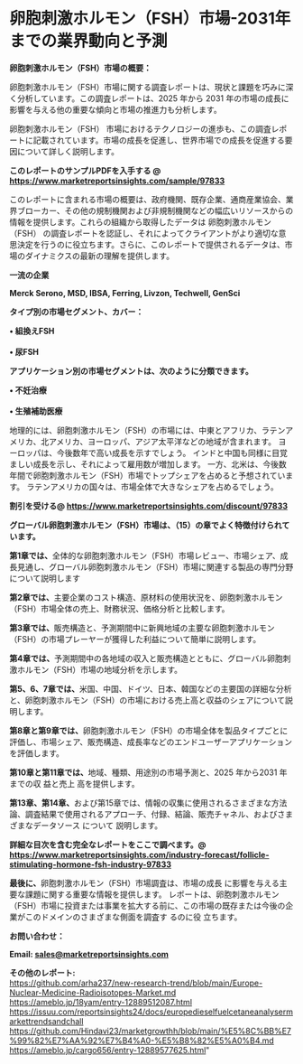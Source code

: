 # 卵胞刺激ホルモン（FSH）市場-2031年までの業界動向と予測

<strong><b>卵胞刺激ホルモン（FSH）市場の概要：</b></strong>

卵胞刺激ホルモン（FSH）市場に関する調査レポートは、現状と課題を巧みに深く分析しています。この調査レポートは、2025 年から 2031 年の市場の成長に影響を与える他の重要な傾向と市場の推進力も分析します。

卵胞刺激ホルモン（FSH） 市場におけるテクノロジーの進歩も、この調査レポートに記載されています。市場の成長を促進し、世界市場での成長を促進する要因について詳しく説明します。

<strong>このレポートのサンプルPDFを入手する @ <a href=https://www.marketreportsinsights.com/sample/97833>https://www.marketreportsinsights.com/sample/97833</a></strong>

このレポートに含まれる市場の概要は、政府機関、既存企業、通商産業協会、業界ブローカー、その他の規制機関および非規制機関などの幅広いリソースからの情報を提供します。これらの組織から取得したデータは 卵胞刺激ホルモン（FSH） の調査レポートを認証し、それによってクライアントがより適切な意思決定を行うのに役立ちます。さらに、このレポートで提供されるデータは、市場のダイナミクスの最新の理解を提供します。

<strong>一流の企業</strong>

<strong><b>Merck Serono, MSD, IBSA, Ferring, Livzon, Techwell, GenSci</b></strong>

<strong><b>タイプ別の市場セグメント、カバー：</b></strong>

<strong>• 組換えFSH<br><br>• 尿FSH</strong>

<strong><b>アプリケーション別の市場セグメントは、次のように分類できます。</b></strong>

<strong>• 不妊治療<br><br>• 生殖補助医療</strong>

 地理的には、卵胞刺激ホルモン（FSH）の市場には、中東とアフリカ、ラテンアメリカ、北アメリカ、ヨーロッパ、アジア太平洋などの地域が含まれます。 ヨーロッパは、今後数年で高い成長を示すでしょう。 インドと中国も同様に目覚ましい成長を示し、それによって雇用数が増加します。 一方、北米は、今後数年間で卵胞刺激ホルモン（FSH）市場でトップシェアを占めると予想されています。 ラテンアメリカの国々は、市場全体で大きなシェアを占めるでしょう。

<strong>割引を受ける@ <a href=https://www.marketreportsinsights.com/discount/97833>https://www.marketreportsinsights.com/discount/97833</a></strong>

<strong><b>グローバル卵胞刺激ホルモン（FSH）市場は、（15）の章でよく特徴付けられています。</b></strong>

<strong><b>第</b></strong><strong><b>1章では、</b></strong>全体的な卵胞刺激ホルモン（FSH）市場レビュー、市場シェア、成長見通し、グローバル卵胞刺激ホルモン（FSH）市場に関連する製品の専門分野について説明します

<strong><b>第2章では、</b></strong>主要企業のコスト構造、原材料の使用状況を、卵胞刺激ホルモン（FSH）市場全体の売上、財務状況、価格分析と比較します。

<strong><b>第3章では、</b></strong>販売構造と、予測期間中に新興地域の主要な卵胞刺激ホルモン（FSH）の市場プレーヤーが獲得した利益について簡単に説明します。

<strong><b>第4章では、</b></strong>予測期間中の各地域の収入と販売構造とともに、グローバル卵胞刺激ホルモン（FSH）市場の地域分析を示します。

<strong><b>第5、6、7章では、</b></strong>米国、中国、ドイツ、日本、韓国などの主要国の詳細な分析と、卵胞刺激ホルモン（FSH）の市場における売上高と収益のシェアについて説明します。

<strong><b>第8章と第9章では、</b></strong>卵胞刺激ホルモン（FSH）の市場全体を製品タイプごとに評価し、市場シェア、販売構造、成長率などのエンドユーザーアプリケーションを評価します。

<strong><b>第10章と第11章では、</b></strong>地域、種類、用途別の市場予測と、2025 年から2031 年までの収 益と売上 高を提供します。

<strong><b>第13章、第14章、</b></strong>および第15章では、情報の収集に使用されるさまざまな方法論、調査結果で使用されるアプローチ、付録、結論、販売チャネル、およびさまざまなデータソース について 説明します。

<strong>詳細な目次を含む完全なレポートをここで調べます。@ <a href=https://www.marketreportsinsights.com/industry-forecast/follicle-stimulating-hormone-fsh-industry-97833>https://www.marketreportsinsights.com/industry-forecast/follicle-stimulating-hormone-fsh-industry-97833</a></strong>

<strong><b>最後に、</b></strong>卵胞刺激ホルモン（FSH）市場調査は、市場の成長 に影響を</a>与える主要な課題に関する重要な情報を提供します。 レポートは、卵胞刺激ホルモン（FSH）市場に投資または事業を拡大する前に、この市場の既存または今後の企業がこのドメインのさまざまな側面を調査す るのに役 立ちます。

<strong><b>お問い合わせ：</b></strong>

<strong>Email: </strong><a href=mailto:sales@marketreportsinsights.com><strong>sales@marketreportsinsights.com</strong></a>

<strong>その他のレポート:</strong>
<br>
<a href=https://github.com/arha237/new-research-trend/blob/main/Europe-Nuclear-Medicine-Radioisotopes-Market.md>https://github.com/arha237/new-research-trend/blob/main/Europe-Nuclear-Medicine-Radioisotopes-Market.md</a>
<br>
<a href=https://ameblo.jp/18yam/entry-12889512087.html>https://ameblo.jp/18yam/entry-12889512087.html</a>
<br>
<a href=https://issuu.com/reportsinsights24/docs/europedieselfuelcetaneanalysermarkettrendsandchall>https://issuu.com/reportsinsights24/docs/europedieselfuelcetaneanalysermarkettrendsandchall</a>
<br>
<a href=https://github.com/Hindavi23/marketgrowthh/blob/main/%E5%8C%BB%E7%99%82%E7%AA%92%E7%B4%A0-%E5%B8%82%E5%A0%B4.md>https://github.com/Hindavi23/marketgrowthh/blob/main/%E5%8C%BB%E7%99%82%E7%AA%92%E7%B4%A0-%E5%B8%82%E5%A0%B4.md</a>
<br>
<a href=https://ameblo.jp/cargo656/entry-12889577625.html>https://ameblo.jp/cargo656/entry-12889577625.html</a>"
